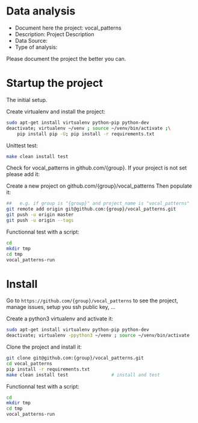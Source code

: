 # Data analysis
- Document here the project: vocal_patterns
- Description: Project Description
- Data Source:
- Type of analysis:

Please document the project the better you can.

# Startup the project

The initial setup.

Create virtualenv and install the project:
```bash
sudo apt-get install virtualenv python-pip python-dev
deactivate; virtualenv ~/venv ; source ~/venv/bin/activate ;\
    pip install pip -U; pip install -r requirements.txt
```

Unittest test:
```bash
make clean install test
```

Check for vocal_patterns in github.com/{group}. If your project is not set please add it:

Create a new project on github.com/{group}/vocal_patterns
Then populate it:

```bash
##   e.g. if group is "{group}" and project_name is "vocal_patterns"
git remote add origin git@github.com:{group}/vocal_patterns.git
git push -u origin master
git push -u origin --tags
```

Functionnal test with a script:

```bash
cd
mkdir tmp
cd tmp
vocal_patterns-run
```

# Install

Go to `https://github.com/{group}/vocal_patterns` to see the project, manage issues,
setup you ssh public key, ...

Create a python3 virtualenv and activate it:

```bash
sudo apt-get install virtualenv python-pip python-dev
deactivate; virtualenv -ppython3 ~/venv ; source ~/venv/bin/activate
```

Clone the project and install it:

```bash
git clone git@github.com:{group}/vocal_patterns.git
cd vocal_patterns
pip install -r requirements.txt
make clean install test                # install and test
```
Functionnal test with a script:

```bash
cd
mkdir tmp
cd tmp
vocal_patterns-run
```
